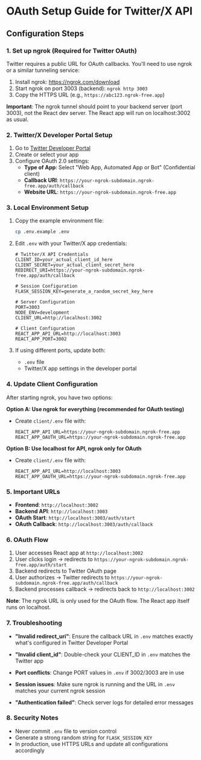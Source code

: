 # OAuth Setup Guide for Twitter/X API

## Configuration Steps

### 1. Set up ngrok (Required for Twitter OAuth)

Twitter requires a public URL for OAuth callbacks. You'll need to use ngrok or a similar tunneling service:

1. Install ngrok: https://ngrok.com/download
2. Start ngrok on port 3003 (backend): `ngrok http 3003`
3. Copy the HTTPS URL (e.g., `https://abc123.ngrok-free.app`)

**Important**: The ngrok tunnel should point to your backend server (port 3003), not the React dev server. The React app will run on localhost:3002 as usual.

### 2. Twitter/X Developer Portal Setup

1. Go to [Twitter Developer Portal](https://developer.twitter.com/en/portal/dashboard)
2. Create or select your app
3. Configure OAuth 2.0 settings:
   - **Type of App**: Select "Web App, Automated App or Bot" (Confidential client)
   - **Callback URI**: `https://your-ngrok-subdomain.ngrok-free.app/auth/callback`
   - **Website URL**: `https://your-ngrok-subdomain.ngrok-free.app`

### 3. Local Environment Setup

1. Copy the example environment file:
   ```bash
   cp .env.example .env
   ```

2. Edit `.env` with your Twitter/X app credentials:
   ```env
   # Twitter/X API Credentials
   CLIENT_ID=your_actual_client_id_here
   CLIENT_SECRET=your_actual_client_secret_here
   REDIRECT_URI=https://your-ngrok-subdomain.ngrok-free.app/auth/callback

   # Session Configuration
   FLASK_SESSION_KEY=generate_a_random_secret_key_here

   # Server Configuration
   PORT=3003
   NODE_ENV=development
   CLIENT_URL=http://localhost:3002

   # Client Configuration
   REACT_APP_API_URL=http://localhost:3003
   REACT_APP_PORT=3002
   ```

3. If using different ports, update both:
   - `.env` file
   - Twitter/X app settings in the developer portal

### 4. Update Client Configuration

After starting ngrok, you have two options:

**Option A: Use ngrok for everything (recommended for OAuth testing)**
- Create `client/.env` file with:
  ```
  REACT_APP_API_URL=https://your-ngrok-subdomain.ngrok-free.app
  REACT_APP_OAUTH_URL=https://your-ngrok-subdomain.ngrok-free.app
  ```

**Option B: Use localhost for API, ngrok only for OAuth**
- Create `client/.env` file with:
  ```
  REACT_APP_API_URL=http://localhost:3003
  REACT_APP_OAUTH_URL=https://your-ngrok-subdomain.ngrok-free.app
  ```

### 5. Important URLs

- **Frontend**: `http://localhost:3002`
- **Backend API**: `http://localhost:3003`
- **OAuth Start**: `http://localhost:3003/auth/start`
- **OAuth Callback**: `http://localhost:3003/auth/callback`

### 6. OAuth Flow

1. User accesses React app at `http://localhost:3002`
2. User clicks login → redirects to `https://your-ngrok-subdomain.ngrok-free.app/auth/start`
3. Backend redirects to Twitter OAuth page
4. User authorizes → Twitter redirects to `https://your-ngrok-subdomain.ngrok-free.app/auth/callback`
5. Backend processes callback → redirects back to `http://localhost:3002`

**Note**: The ngrok URL is only used for the OAuth flow. The React app itself runs on localhost.

### 7. Troubleshooting

- **"Invalid redirect_uri"**: Ensure the callback URL in `.env` matches exactly what's configured in Twitter Developer Portal
- **"Invalid client_id"**: Double-check your CLIENT_ID in `.env` matches the Twitter app
- **Port conflicts**: Change PORT values in `.env` if 3002/3003 are in use

- **Session issues**: Make sure ngrok is running and the URL in `.env` matches your current ngrok session
- **"Authentication failed"**: Check server logs for detailed error messages

### 8. Security Notes

- Never commit `.env` file to version control
- Generate a strong random string for `FLASK_SESSION_KEY`
- In production, use HTTPS URLs and update all configurations accordingly